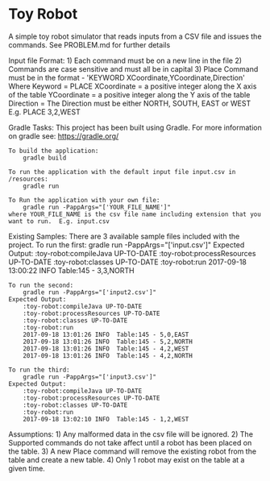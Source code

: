 # Toy Robot
A simple toy robot simulator that reads inputs from a CSV file and issues the commands.
    See PROBLEM.md for further details


Input file Format:
    1) Each command must be on a new line in the file
    2) Commands are case sensitive and must all be in capital
    3) Place Command must be in the format - 'KEYWORD XCoordinate,YCoordinate,Direction'
        Where Keyword     = PLACE
              XCoordinate = a positive integer along the X axis of the table
              YCoordinate = a positive integer along the Y axis of the table
              Direction   = The Direction must be either NORTH, SOUTH, EAST or WEST
    E.g. PLACE 3,2,WEST

Gradle Tasks:
    This project has been built using Gradle. For more information on gradle see: https://gradle.org/

    To build the application:
        gradle build

    To run the application with the default input file input.csv in /resources:
        gradle run

    To Run the application with your own file:
        gradle run -PappArgs="['YOUR_FILE_NAME']"
    where YOUR_FILE_NAME is the csv file name including extension that you want to run.  E.g. input.csv


Existing Samples:
    There are 3 available sample files included with the project.
    To run the first:
        gradle run -PappArgs="['input.csv']"
    Expected Output:
        :toy-robot:compileJava UP-TO-DATE
        :toy-robot:processResources UP-TO-DATE
        :toy-robot:classes UP-TO-DATE
        :toy-robot:run
        2017-09-18 13:00:22 INFO  Table:145 - 3,3,NORTH

    To run the second:
        gradle run -PappArgs="['input2.csv']"
    Expected Output:
        :toy-robot:compileJava UP-TO-DATE
        :toy-robot:processResources UP-TO-DATE
        :toy-robot:classes UP-TO-DATE
        :toy-robot:run
        2017-09-18 13:01:26 INFO  Table:145 - 5,0,EAST
        2017-09-18 13:01:26 INFO  Table:145 - 5,2,NORTH
        2017-09-18 13:01:26 INFO  Table:145 - 4,2,WEST
        2017-09-18 13:01:26 INFO  Table:145 - 4,2,NORTH

    To run the third:
        gradle run -PappArgs="['input3.csv']"
    Expected Output:
        :toy-robot:compileJava UP-TO-DATE
        :toy-robot:processResources UP-TO-DATE
        :toy-robot:classes UP-TO-DATE
        :toy-robot:run
        2017-09-18 13:02:10 INFO  Table:145 - 1,2,WEST



Assumptions:
    1)  Any malformed data in the csv file will be ignored.
    2)  The Supported commands do not take affect until a robot has been placed on the table.
    3)  A new Place command will remove the existing robot from the table and create a new table.
    4)  Only 1 robot may exist on the table at a given time.
